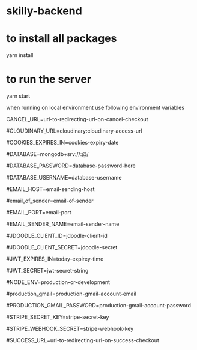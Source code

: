 # skilly-backend

# to install all packages

yarn install

# to run the server

yarn start

when running on local environment use following environment variables

CANCEL_URL=url-to-redirecting-url-on-cancel-checkout

#CLOUDINARY_URL=cloudinary:cloudinary-access-url

#COOKIES_EXPIRES_IN=cookies-expiry-date

#DATABASE=mongodb+srv://<username>:<password>@<cluster-address-here>/<replace-database-name-here>
  
#DATABASE_PASSWORD=database-password-here
  
#DATABASE_USERNAME=database-username
  
#EMAIL_HOST=email-sending-host
  
#email_of_sender=email-of-sender
  
#EMAIL_PORT=email-port
  
#EMAIL_SENDER_NAME=email-sender-name
  
#JDOODLE_CLIENT_ID=jdoodle-client-id
  
#JDOODLE_CLIENT_SECRET=jdoodle-secret
  
#JWT_EXPIRES_IN=today-expirey-time
  
#JWT_SECRET=jwt-secret-string
  
#NODE_ENV=production-or-development
  
#production_gmail=production-gmail-account-email
  
#PRODUCTION_GMAIL_PASSWORD=production-gmail-account-password
  
#STRIPE_SECRET_KEY=stripe-secret-key
  
#STRIPE_WEBHOOK_SECRET=stripe-webhook-key
  
#SUCCESS_URL=url-to-redirecting-url-on-success-checkout

